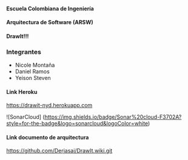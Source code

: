 #### Escuela Colombiana de Ingeniería

#### Arquitectura de Software (ARSW)

#### DrawIt!!!

### Integrantes
* Nicole Montaña
* Daniel Ramos
* Yeison Steven

#### Link Heroku
https://drawit-nyd.herokuapp.com


![SonarCloud] (https://img.shields.io/badge/Sonar%20cloud-F3702A?style=for-the-badge&logo=sonarcloud&logoColor=white)


#### Link documento de arquitectura
https://github.com/Derjasai/DrawIt.wiki.git

